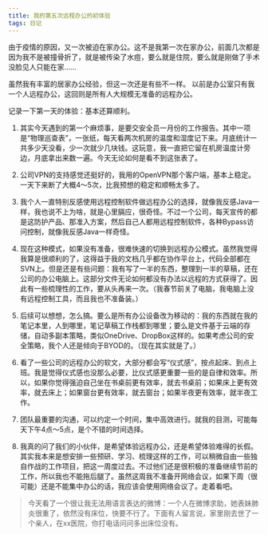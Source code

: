 ```yaml
---
title: 我的第五次远程办公的初体验
tags: 日记
--- 
```


由于疫情的原因，又一次被迫在家办公。这不是我第一次在家办公，前面几次都是因为我不是被撞骨折了，就是被传染了水痘，要么就是住院，要么就是刚做了手术没脸见人只能在家…… 

虽然我有丰富的居家办公经验，但这一次还是有些不一样。 以前是办公室只有我一个人远程办公，这回则是所有人大规模无准备的远程办公。

记录一下第一天的体验：基本还算顺利。

<!--more-->

1. 其实今天遇到的第一个麻烦事，是要交安全员一月份的工作报告。其中一项是“物理巡查表”，一张纸，每天看两次机房的温度和湿度记下来。月底统计一共多少天没看，少一次就少几块钱。这玩意，我一直把它留在机房温度计旁边，月底拿出来数一遍。今天无论如何是看不到这张表了。

2. 公司VPN的支持感觉还挺好的，我用的OpenVPN那个客户端，基本上稳定。一天下来断了大概4～5次，比我预想的稳定和顺畅太多了。
3. 我个人一直特别反感使用远程控制软件做远程办公的选择，就像我反感Java一样，我也说不上为啥，就是心里膈应，很奇怪。不过一个公司，每天宣传的都是这防护产品、那准入方案，然后自己人都用远程控制软件，各种Bypass访问控制，就像我反感Java一样奇怪。
4. 现在这种模式，如果没有准备，很难快速的切换到远程办公模式。虽然我觉得我算是很顺利的了，这得益于我的文档几乎都在协作平台上，代码全部都在SVN上。但是还是有些问题：我有写了一半的东西，整理到一半的草稿，还在公司的办公电脑上。这部分文件无论如何都没有办法以远程的方式获得了。因此有一些梳理性的工作，要从头再来一次。（我春节前关了电脑，我电脑上没有远程控制工具，而且我也不准备装。）
5. 后续可以想想，怎么搞。要么是所有办公设备改为移动的：我的东西就在我的笔记本里，人到哪里，笔记草稿工作栈都到哪里；要么是文件基于云端的存储，自动多副本策略，类似OneDrive、DropBox这样的。如果考虑公司的安全策略，我个人还是倾向于BYOD的。（现在其实就是了。）
6. 看了一些公司的远程办公的软文，大部分都会写“仪式感”，按点起床、到点上班。我是觉得仪式感也没那么必要，比仪式感更重要一些的是自律和效率。所以，如果你觉得强迫自己坐在书桌前更有效率，就去书桌前；如果床上更有效率，就去床上；如果窗台更有效率，就去窗台；如果半夜更有效率，就半夜工作。
7. 团队最重要的沟通，可以约定一个时间，集中高效进行。就我的目测，可能每天下午4点～5点，是个不错的时间选择。
8. 我真的问了我们的小伙伴，是希望体验远程办公，还是希望体验难得的长假。其实我本来是想安排一些预研、学习、梳理这样的工作，可以稍微自由一些独自作战的工作项目，把这一周度过去。不过他们还是很积极的准备继续节前的工作，所以我也不能拖后腿了。虽然这周我不准备开网络会议，如果下周（很可能）还是不能集中办公的话，我应该会使用网络会议了。走着看吧。



> 今天看了一个很让我无法用语言表达的微博：一个人在微博求助，她表妹肺炎很重了，依然没有床位，快要不行了。下面有人留言说，家里刚去世了一个亲人，在xx医院，你打电话问问多出床位没有。